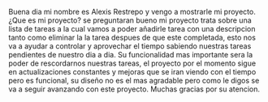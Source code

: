 Buena dia
mi nombre es Alexis Restrepo y vengo a mostrarle mi proyecto.
¿Que es mi proyecto? se preguntaran bueno mi proyecto trata sobre una lista de tareas a la cual
vamos a poder añadirle tarea con una descripcion tanto como eliminar la
la tarea despues de que este completada, esto nos va a ayudar a controlar y aprovechar el tiempo sabiendo 
nuestras tareas pendientes de nuestro dia a dia.
Su funcionalidad mas importante  sera la poder de rescordarnos nuestras tareas, el proyecto por el momento
sigue en actualizaciones constantes y mejoras que se iran viendo con el tiempo pero es funcional, su diseño no 
es el mas agradable pero como le digos se va a seguir avanzando con este proyecto.
Muchas gracias por su atencion.